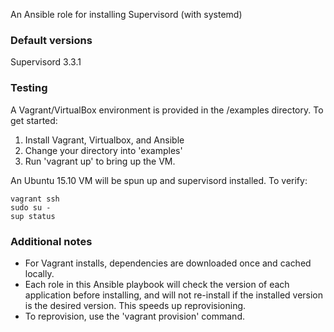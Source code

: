 An Ansible role for installing Supervisord (with systemd)

### Default versions

Supervisord 3.3.1

### Testing

A Vagrant/VirtualBox environment is provided in the /examples directory.  To get started:

1. Install Vagrant, Virtualbox, and Ansible
1. Change your directory into 'examples'
1. Run 'vagrant up' to bring up the VM.

An Ubuntu 15.10 VM will be spun up and supervisord installed.
To verify:

    vagrant ssh
    sudo su -
    sup status

### Additional notes

- For Vagrant installs, dependencies are downloaded once and cached locally.
- Each role in this Ansible playbook will check the version of each application before installing, and will not re-install if the installed version is the desired version.  This speeds up reprovisioning.
- To reprovision, use the 'vagrant provision' command.
